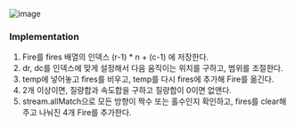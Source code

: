 ![image](https://user-images.githubusercontent.com/33195517/193980181-3308aede-5efd-4176-8d6e-e7ce8d779e4f.png)

### Implementation

1. Fire를 fires 배열의 인덱스 (r-1) * n + (c-1) 에 저장한다.
2. dr, dc를 인덱스에 맞게 설정해서 다음 움직이는 위치를 구하고, 범위를 조절한다.
3. temp에 넣어놓고 fires를 비우고, temp를 다시 fires에 추가해 Fire를 옮긴다.
4. 2개 이상이면, 질량합과 속도합을 구하고 질량합이 0이면 없앤다.
5. stream.allMatch으로 모든 방향이 짝수 또는 홀수인지 확인하고, fires를 clear해주고 나눠진 4개 Fire를 추가한다.
